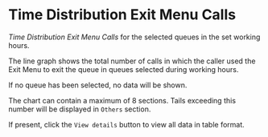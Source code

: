 # Time Distribution Exit Menu Calls

*Time Distribution Exit Menu Calls* for the selected queues
in the set working hours.

The line graph shows the total number of calls in which the
caller used the Exit Menu to exit the queue in queues
selected during working hours.

If no queue has been selected, no data will be shown.

The chart can contain a maximum of 8 sections. Tails exceeding this
number will be displayed in ``Others`` section.

If present, click the ``View details`` button to view
all data in table format.
